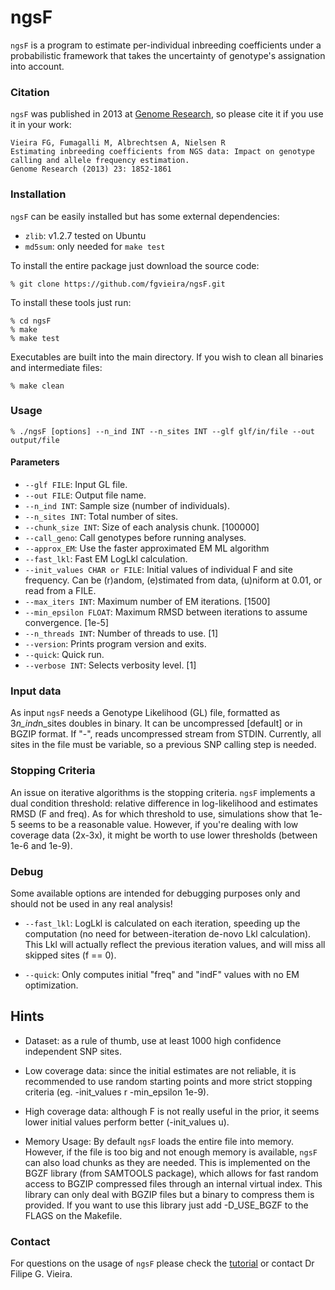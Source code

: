 

# ngsF

`ngsF` is a program to estimate per-individual inbreeding coefficients under a probabilistic framework that takes the uncertainty of genotype's assignation into account.

### Citation

`ngsF` was published in 2013 at [Genome Research](http://genome.cshlp.org/content/23/11/1852.full), so please cite it if you use it in your work:

    Vieira FG, Fumagalli M, Albrechtsen A, Nielsen R
    Estimating inbreeding coefficients from NGS data: Impact on genotype calling and allele frequency estimation.
    Genome Research (2013) 23: 1852-1861

### Installation

`ngsF` can be easily installed but has some external dependencies:

* `zlib`: v1.2.7 tested on Ubuntu
* `md5sum`: only needed for `make test`

To install the entire package just download the source code:

    % git clone https://github.com/fgvieira/ngsF.git

To install these tools just run:

    % cd ngsF
    % make
    % make test

Executables are built into the main directory. If you wish to clean all binaries and intermediate files:

    % make clean

### Usage

    % ./ngsF [options] --n_ind INT --n_sites INT --glf glf/in/file --out output/file

#### Parameters

* `--glf FILE`: Input GL file.
* `--out FILE`: Output file name.
* `--n_ind INT`: Sample size (number of individuals).
* `--n_sites INT`: Total number of sites.
* `--chunk_size INT`: Size of each analysis chunk. [100000]
* `--call_geno`: Call genotypes before running analyses.
* `--approx_EM`: Use the faster approximated EM ML algorithm
* `--fast_lkl`: Fast EM LogLkl calculation.
* `--init_values CHAR or FILE`: Initial values of individual F and site frequency. Can be (r)andom, (e)stimated from data, (u)niform at 0.01, or read from a FILE.
* `--max_iters INT`: Maximum number of EM iterations. [1500]
* `--min_epsilon FLOAT`: Maximum RMSD between iterations to assume convergence. [1e-5]
* `--n_threads INT`: Number of threads to use. [1]
* `--version`: Prints program version and exits.
* `--quick`: Quick run.
* `--verbose INT`: Selects verbosity level. [1]

### Input data
As input `ngsF` needs a Genotype Likelihood (GL) file, formatted as 3*n_ind*n_sites doubles in binary. It can be uncompressed [default] or in BGZIP format. If "-", reads uncompressed stream from STDIN. Currently, all sites in the file must be variable, so a previous SNP calling step is needed.

### Stopping Criteria
An issue on iterative algorithms is the stopping criteria. `ngsF` implements a dual condition threshold: relative difference in log-likelihood and estimates RMSD (F and freq). As for which threshold to use, simulations show that 1e-5 seems to be a reasonable value. However, if you're dealing with low coverage data (2x-3x), it might be worth to use lower thresholds (between 1e-6 and 1e-9).

### Debug
Some available options are intended for debugging purposes only and should not be used in any real analysis!

* `--fast_lkl`: LogLkl is calculated on each iteration, speeding up the computation (no need for between-iteration de-novo Lkl calculation). This Lkl will actually reflect the previous iteration values, and will miss all skipped sites (f == 0).

* `--quick`: Only computes initial "freq" and "indF" values with no EM optimization.

## Hints
- Dataset: as a rule of thumb, use at least 1000 high confidence independent SNP sites.

- Low coverage data: since the initial estimates are not reliable, it is recommended to use random starting points and more strict stopping criteria (eg. -init_values r -min_epsilon 1e-9).

- High coverage data: although F is not really useful in the prior, it seems lower initial values perform better (-init_values u).

- Memory Usage: By default `ngsF` loads the entire file into memory. However, if the file is too big and not enough memory is available, `ngsF` can also load chunks as they are needed. This is implemented on the BGZF library (from SAMTOOLS package), which allows for fast random access to BGZIP compressed files through an internal virtual index. This library can only deal with BGZIP files but a binary to compress them is provided.
If you want to use this library just add -D_USE_BGZF to the FLAGS on the Makefile.

### Contact
For questions on the usage of `ngsF` please check the [tutorial](https://github.com/fgvieira/ngsF/tree/master/examples) or contact Dr Filipe G. Vieira.
